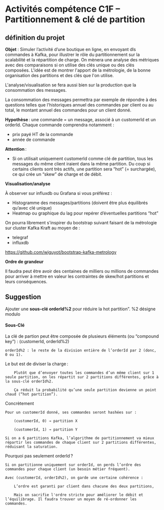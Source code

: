 # Activités compétence C1F – Partitionnement & clé de partition


## définition du projet 

**Objet** : Simuler l’activité d’une boutique en ligne, en envoyant dls commandes à Kafka, pour illustrer le rôle du partitionnement sur la scalabilité et la répartition de charge. On mènera une analyse des métriques avec des comparaisons si on utilise des clés unique ou des clés composées. L'idée est de montrer l'apport de la métrologie, de la bonne organisation des partitions et des clés que l'on utilise.

L'analyse/visualisation se fera aussi bien sur la production que la consommation des messages.

La consommation des messages permettra par exemple de répondre à des questions telles que l'historiques annuel des commandes par client ou au total, le montant annuel des commandes pour un client donné.

**Hypothèse** : une commande = un message, associé à un customerId et un orderId. Chaque commande comprendra notamment : 
- prix payé HT de la commande
- année de commande 

**Attention** :

* Si on utilisait uniquement customerId comme clé de partition, tous les messages du même client iraient dans la même partition. Du coup si certains clients sont très actifs, une partition sera “hot” (= surchargée), ce qui crée un “skew” de charge et de débit.


**Visualisation/analyse**

À observer sur influxdb ou Grafana si vous préférez : 
- Histogramme des messages/partitions (doivent être plus équilibrés qu’avec clé unique)
- Heatmap ou graphique du lag pour repérer d’éventuelles partitions “hot”

On pourra librement s'inspirer du bootstrap suivant faisant de la métrologie sur cluster Kafka Kraft au moyen de : 
- telegraf
- influxdb

https://github.com/wiguyot/bootstrap-kafka-metrology



**Ordre de grandeur**

Il faudra peut être avoir des centaines de milliers ou millions de commandes pour arriver à mettre en valeur les contraintes de skew/hot partitions et leurs conséquences.


## Suggestion

Ajouter une **sous-clé orderId%2** pour réduire la hot partition”. %2 désigne modulo

#### Sous-Clé

La clé de partion peut être composée de plusieurs éléments (ou “compound key”) : (customerId, orderId%2)

    orderId%2 : le reste de la division entière de l’orderId par 2 (donc, 0 ou 1).

Le but est de diviser la charge :

        Plutôt que d’envoyer toutes les commandes d’un même client sur 1 seule partition, on les répartit sur 2 partitions différentes, grâce à la sous-clé orderId%2.

        Ça réduit la probabilité qu’une seule partition devienne un point chaud (“hot partition”).

Concrètement

    Pour un customerId donné, ses commandes seront hashées sur :

        (customerId, 0) → partition X

        (customerId, 1) → partition Y

    Si on a 6 partitions Kafka, l’algorithme de partitionnement va mieux répartir les commandes de chaque client sur 2 partitions différentes, réduisant la saturation.

Pourquoi pas seulement orderId ?

    Si on partitionne uniquement sur orderId, on perds l’ordre des commandes pour chaque client (un besoin métier fréquent).

    Avec (customerId, orderId%2), on garde une certaine cohérence :

        L’ordre est garanti par client dans chacune des deux partitions,

        Mais on sacrifie l'ordre stricte pour améliorer le débit et l’équilibrage. Il faudra trouver un moyen de ré-ordonner les commandes.